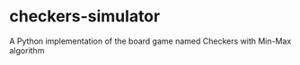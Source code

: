 # checkers-simulator
A Python implementation of the board game named Checkers with Min-Max algorithm
